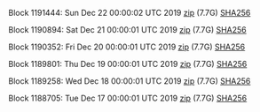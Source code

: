 Block 1191444: Sun Dec 22 00:00:02 UTC 2019 [zip](https://dash-bootstrap.ams3.digitaloceanspaces.com/mainnet/2019-12-22/bootstrap.dat.zip) (7.7G) [SHA256](https://dash-bootstrap.ams3.digitaloceanspaces.com/mainnet/2019-12-22/sha256.txt)

Block 1190894: Sat Dec 21 00:00:01 UTC 2019 [zip](https://dash-bootstrap.ams3.digitaloceanspaces.com/mainnet/2019-12-21/bootstrap.dat.zip) (7.7G) [SHA256](https://dash-bootstrap.ams3.digitaloceanspaces.com/mainnet/2019-12-21/sha256.txt)

Block 1190352: Fri Dec 20 00:00:01 UTC 2019 [zip](https://dash-bootstrap.ams3.digitaloceanspaces.com/mainnet/2019-12-20/bootstrap.dat.zip) (7.7G) [SHA256](https://dash-bootstrap.ams3.digitaloceanspaces.com/mainnet/2019-12-20/sha256.txt)

Block 1189801: Thu Dec 19 00:00:01 UTC 2019 [zip](https://dash-bootstrap.ams3.digitaloceanspaces.com/mainnet/2019-12-19/bootstrap.dat.zip) (7.7G) [SHA256](https://dash-bootstrap.ams3.digitaloceanspaces.com/mainnet/2019-12-19/sha256.txt)

Block 1189258: Wed Dec 18 00:00:01 UTC 2019 [zip](https://dash-bootstrap.ams3.digitaloceanspaces.com/mainnet/2019-12-18/bootstrap.dat.zip) (7.7G) [SHA256](https://dash-bootstrap.ams3.digitaloceanspaces.com/mainnet/2019-12-18/sha256.txt)

Block 1188705: Tue Dec 17 00:00:01 UTC 2019 [zip](https://dash-bootstrap.ams3.digitaloceanspaces.com/mainnet/2019-12-17/bootstrap.dat.zip) (7.7G) [SHA256](https://dash-bootstrap.ams3.digitaloceanspaces.com/mainnet/2019-12-17/sha256.txt)
